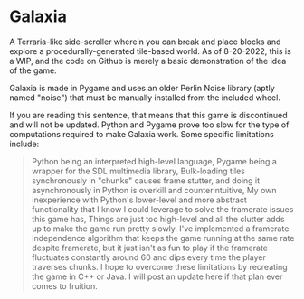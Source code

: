 # Galaxia
A Terraria-like side-scroller wherein you can break and place blocks and explore a procedurally-generated tile-based world. As of 8-20-2022, this is a WIP, and the code on Github is merely a basic demonstration of the idea of the game. 

Galaxia is made in Pygame and uses an older Perlin Noise library (aptly named "noise") that must be manually installed from the included wheel.

If you are reading this sentence, that means that this game is discontinued and will not be updated. Python and Pygame prove too slow for the type of computations required to make Galaxia work. Some specific limitations include:
  > Python being an interpreted high-level language,
  > Pygame being a wrapper for the SDL multimedia library,
  > Bulk-loading tiles synchronously in "chunks" causes frame stutter, and doing it asynchronously in Python is overkill and counterintuitive,
  > My own inexperience with Python's lower-level and more abstract functionality that I know I could leverage to solve the framerate issues this game has,
  > Things are just too high-level and all the clutter adds up to make the game run pretty slowly. I've implemented a framerate independence algorithm that keeps the game running at the same rate despite framerate, but it just isn't as fun to play if the framerate fluctuates constantly around 60 and dips every time the player traverses chunks. I hope to overcome these limitations by recreating the game in C++ or Java. I will post an update here if that plan ever comes to fruition.
